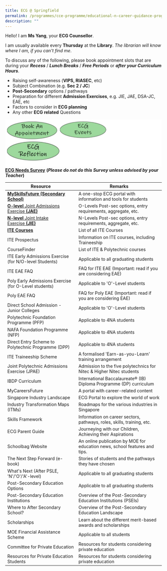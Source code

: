 ```yaml
---
title: ECG @ Springfield
permalink: /programmes/cce-programme/educational-n-career-guidance-programme/ecg-at-springfield
description: ""
---
```

Hello! I am **Ms Yang**, your **ECG Counsellor**.  
  
I am usually available every **Thursday** at the **Library**. _The librarian will know where I am, if you can't find me_.  
  
To discuss any of the following, please book appointment slots that are during your **_Recess_** / **_Lunch Breaks_** / **_Free Periods_** or **_after your Curriculum Hours_**.  

*   Raising self-awareness (**VIPS, RIASEC**, etc)
*   Subject Combination (e.g. **Sec 2 / JC**)
*   **Post-Secondary** options / pathways
*   Preparation for different **Admission Exercises**, e.g. JIE, JAE, DSA-JC, EAE, etc
*   Factors to consider in **ECG planning**
*   Any other **ECG related** Questions

![](/images/ecg%20@springfield.jpg)
[**ECG Needs Survey**](https://docs.google.com/forms/d/e/1FAIpQLSdR3xtwgHESjd4JxfKUws0ol-e9zAc9p8Vuhgh4VuRya25BrA/viewform) **(_Please do not do this Survey unless advised by your Teacher_)**

| Resource 	| Remarks 	|
|---	|---	|
| [**MySkillsFuture (Secondary School)**](https://go.gov.sg/mysfsec) 	| A one-stop ECG portal with information and tools for students 	|
| [**O-level** Joint Admissions Exercise **(JAE)**](https://www.moe.gov.sg/2022jaebooklet) 	| O-Levels Post-sec options, entry requirements, aggregate, etc. 	|
| [**N-level** Joint Intake Exercise **(JIE)**](https://www.ite.edu.sg/docs/default-source/admissions-docs/full-time/publications/admission-booklet/gce-n-admission-booklet-2022.pdf)	| N-Levels Post-sec options, entry requirements, aggregate, etc. 	|
| **[ITE Courses](https://www.ite.edu.sg/courses/full-time-courses)** 	| List of all ITE Courses 	|
| ITE Prospectus 	| Information on ITE courses, including Traineeship 	|
| CourseFinder 	| List of ITE & Polytechnic courses 	|
| ITE Early Admissions Exercise (for N/O-level Students) 	| Applicable to all graduating students 	|
| ITE EAE FAQ 	| FAQ for ITE EAE (Important: read if you are considering EAE) 	|
| Poly Early Admissions Exercise (for O-Level students) 	| Applicable to 'O'-Level students 	|
| Poly EAE FAQ 	| FAQ for Poly EAE (Important: read if you are considering EAE) 	|
| Direct School Admission - Junior Colleges 	| Applicable to 'O'-Level students 	|
| Polytechnic Foundation Programme (PFP) 	| Applicable to 4NA students 	|
| NAFA Foundation Programme (NFP) 	| Applicable to 4NA students 	|
| Direct Entry Scheme to Polytechnic Programme (DPP) 	| Applicable to 4NA students 	|
| ITE Traineeship Scheme 	| A formalised 'Earn-as-you-Learn' training arrangement 	|
| Joint Polytechnic Admissions Exercise (JPAE) 	| Admission to the five polytechnics for Nitec & Higher Nitec students 	|
| IBDP Curriculum 	| International Baccalaureate® (IB) Diploma Programme (DP) curriculum 	|
| MyCareersFuture 	| A portal with career-related content 	|
| Singapore Industry Landscape 	| ECG Portal to explore the world of work 	|
| Industry Transformation Maps (ITMs) 	| Roadmaps for the various industries in Singapore 	|
| Skills Framework 	| Information on career sectors, pathways, roles, skills, training, etc. 	|
| ECG Parent Guide 	| Journeying with our Children, Achieving their Aspirations 	|
| Schoolbag Website 	| An online publication by MOE for education news, school features and tips. 	|
| The Next Step Forward (e-book) 	| Stories of students and the pathways they have chosen 	|
| What's Next (After PSLE, 'N'/'O'/'A'-level) 	| Applicable to all graduating students 	|
| Post-Secondary Education Options 	| Applicable to all graduating students 	|
| Post-Secondary Education Institutions 	| Overview of the Post-Secondary Education Institutions (PSEIs) 	|
| Where to After Secondary School? 	| Overview of the Post-Secondary Education Landscape 	|
| Scholarships 	| Learn about the different merit-based awards and scholarships 	|
| MOE Financial Assistance Scheme 	| Applicable to all students 	|
| Committee for Private Education 	| Resources for students considering private education 	|
| Resources for Private Education Students 	| Resources for students considering private education 	|